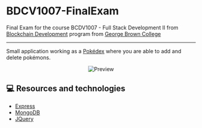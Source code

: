 # BDCV1007-FinalExam

Final Exam for the course BCDV1007 - Full Stack Development II from [Blockchain Development](https://www.georgebrown.ca/programs/blockchain-development-program-t175/) program from [George Brown College](https://www.georgebrown.ca)

---
Small application working as a [Pokédex](https://www.pokemon.com/) where you are able to add and delete pokémons.

<div align="center">

![Preview](https://res.cloudinary.com/lorransutter/image/upload/v1588812692/bcdv1007_final_exam_preview.gif)

</div>

## :computer: Resources and technologies
- [Express](http://expressjs.com/)
- [MongoDB](https://www.mongodb.com/)
- [JQuery](https://jquery.com/)

